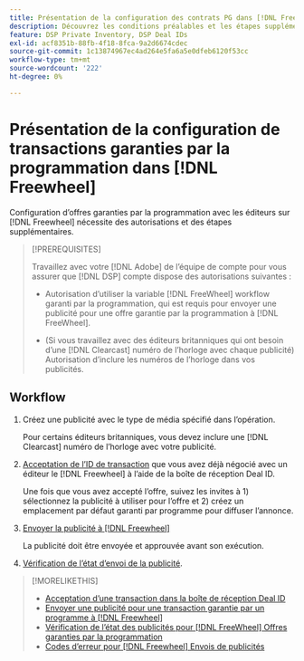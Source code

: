 ```yaml
---
title: Présentation de la configuration des contrats PG dans [!DNL Freewheel]
description: Découvrez les conditions préalables et les étapes supplémentaires nécessaires à l’exécution de publicités pour des offres garanties par programmation avec les éditeurs sur [!DNL Freewheel].
feature: DSP Private Inventory, DSP Deal IDs
exl-id: acf8351b-88fb-4f18-8fca-9a2d6674cdec
source-git-commit: 1c13874967ec4ad264e5fa6a5e0dfeb6120f53cc
workflow-type: tm+mt
source-wordcount: '222'
ht-degree: 0%

---
```


# Présentation de la configuration de transactions garanties par la programmation dans [!DNL Freewheel]

Configuration d’offres garanties par la programmation avec les éditeurs sur [!DNL Freewheel] nécessite des autorisations et des étapes supplémentaires.

>[!PREREQUISITES]
>
>Travaillez avec votre [!DNL Adobe] de l’équipe de compte pour vous assurer que [!DNL DSP] compte dispose des autorisations suivantes :
>
>* Autorisation d’utiliser la variable [!DNL FreeWheel] workflow garanti par la programmation, qui est requis pour envoyer une publicité pour une offre garantie par la programmation à [!DNL FreeWheel].
>
>* (Si vous travaillez avec des éditeurs britanniques qui ont besoin d’une [!DNL Clearcast] numéro de l’horloge avec chaque publicité) Autorisation d’inclure les numéros de l’horloge dans vos publicités.


## Workflow

1. Créez une publicité avec le type de média spécifié dans l’opération.

   Pour certains éditeurs britanniques, vous devez inclure une [!DNL Clearcast] numéro de l’horloge avec votre publicité.

1. [Acceptation de l’ID de transaction](#programmatic-guaranteed-set-up.md#pg-setup-deal-id-inbox) que vous avez déjà négocié avec un éditeur le [!DNL Freewheel] à l’aide de la boîte de réception Deal ID.

   Une fois que vous avez accepté l’offre, suivez les invites à 1) sélectionnez la publicité à utiliser pour l’offre et 2) créez un emplacement par défaut garanti par programme pour diffuser l’annonce.

1. [Envoyer la publicité à [!DNL Freewheel]](freewheel-submit.md)

   La publicité doit être envoyée et approuvée avant son exécution.

1. [Vérification de l’état d’envoi de la publicité](freewheel-check-status.md).

>[!MORELIKETHIS]
>
>* [Acceptation d’une transaction dans la boîte de réception Deal ID](deal-id-inbox-accept.md)
>* [Envoyer une publicité pour une transaction garantie par un programme à [!DNL Freewheel]](freewheel-submit.md)
>* [Vérification de l’état des publicités pour [!DNL FreeWheel] Offres garanties par la programmation](freewheel-check-status.md)
>* [Codes d’erreur pour [!DNL Freewheel] Envois de publicités](freewheel-error-codes.md)

